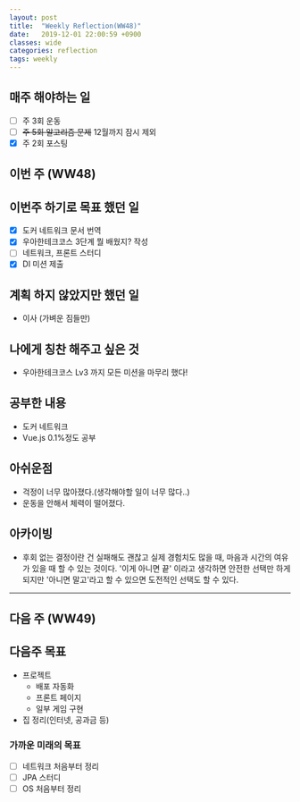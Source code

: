 ```yaml
---
layout: post
title:  "Weekly Reflection(WW48)"
date:   2019-12-01 22:00:59 +0900
classes: wide
categories: reflection
tags: weekly
---
```


## 매주 해야하는 일

- [ ] 주 3회 운동
- [ ] ~~주 5회 알고리즘 문제~~ 12월까지 잠시 제외
- [x] 주 2회 포스팅

## 이번 주 (WW48)

## 이번주 하기로 목표 했던 일

- [x] 도커 네트워크 문서 번역
- [x] 우아한테크코스 3단계 뭘 배웠지? 작성
- [ ] 네트워크, 프론트 스터디
- [x] DI 미션 제출

## 계획 하지 않았지만 했던 일

- 이사 (가벼운 짐들만)

## 나에게 칭찬 해주고 싶은 것

- 우아한테크코스 Lv3 까지 모든 미션을 마무리 했다!

## 공부한 내용

- 도커 네트워크
- Vue.js 0.1%정도 공부

## 아쉬운점

- 걱정이 너무 많아졌다.(생각해야할 일이 너무 많다..)
- 운동을 안해서 체력이 떨어졌다.

## 아카이빙

- 후회 없는 결정이란 건 실패해도 괜찮고 실제 경험치도 많을 때, 마음과 시간의 여유가 있을 때 할 수 있는 것이다. '이게 아니면 끝' 이라고 생각하면 안전한 선택만 하게 되지만 '아니면 말고'라고 할 수 있으면 도전적인 선택도 할 수 있다.

---

## 다음 주 (WW49)

## 다음주 목표

- 프로젝트
  - 배포 자동화
  - 프론트 페이지
  - 일부 게임 구현
- 집 정리(인터넷, 공과금 등)

### 가까운 미래의 목표

- [ ] 네트워크 처음부터 정리
- [ ] JPA 스터디
- [ ] OS 처음부터 정리
